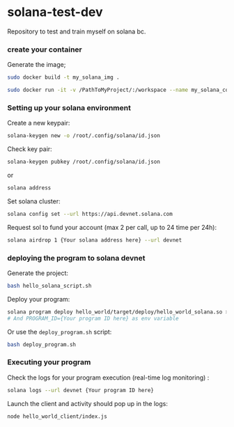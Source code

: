 # solana-test-dev
Repository to test and train myself on solana bc.

### create your container

Generate the image;
```bash
sudo docker build -t my_solana_img .
```

```bash
sudo docker run -it -v /PathToMyProject/:/workspace --name my_solana_container my_solana_img
```

### Setting up your solana environment

Create a new keypair:
```bash
solana-keygen new -o /root/.config/solana/id.json
```

Check key pair: 
```bash
solana-keygen pubkey /root/.config/solana/id.json
```

or

```bash
solana address
```

Set solana cluster:
```bash
solana config set --url https://api.devnet.solana.com
```
Request sol to fund your account (max 2 per call, up to 24 time per 24h):

```bash
solana airdrop 1 {Your solana address here} --url devnet
```

### deploying the program to solana devnet

Generate the project:

```bash
bash hello_solana_script.sh
```
Deploy your program:

```bash
solana program deploy hello_world/target/deploy/hello_world_solana.so >> program_transac_list.txt
# And PROGRAM_ID={Your program ID here} as env variable
```
Or use the ``deploy_program.sh`` script:
```bash
bash deploy_program.sh
```

### Executing your program

Check the logs for your program execution (real-time log monitoring) : 

```bash
solana logs --url devnet {Your program ID here}
```

Launch the client and activity should pop up in the logs:

```bash
node hello_world_client/index.js
```
